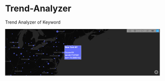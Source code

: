 # Trend-Analyzer

Trend Analyzer of Keyword 

![alt text](https://raw.githubusercontent.com/aryan-jadon/Trend-Analyzer/master/ModuleFiles/Images/Black-Background.png)
